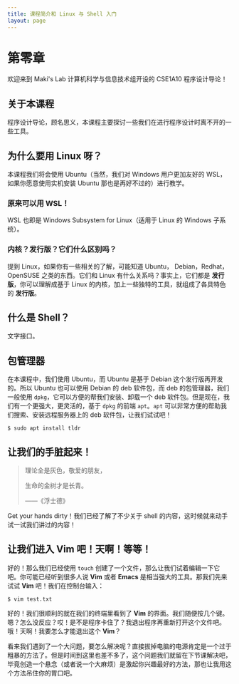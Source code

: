 ```yaml
---
title: 课程简介和 Linux 与 Shell 入门
layout: page
---
```


# 第零章
欢迎来到 Maki's Lab 计算机科学与信息技术组开设的 CSE1A10 程序设计导论！

## 关于本课程
程序设计导论，顾名思义，本课程主要探讨一些我们在进行程序设计时离不开的一些工具。

## 为什么要用 Linux 呀？
本课程我们将会使用 Ubuntu（当然，我们对 Windows 用户更加友好的 WSL，如果你愿意使用实机安装 Ubuntu 那也是再好不过的）进行教学。

### 原来可以用 WSL！
WSL 也即是 Windows Subsystem for Linux（适用于 Linux 的 Windows 子系统）。

### 内核？发行版？它们什么区别吗？
提到 Linux，如果你有一些相关的了解，可能知道 Ubuntu， Debian，Redhat，OpenSUSE 之类的东西。它们和 Linux 有什么关系吗？事实上，它们都是 **发行版**，你可以理解成基于 Linux 的内核，加上一些独特的工具，就组成了各具特色的 **发行版**。

## 什么是 Shell？
文字接口。

## 包管理器
在本课程中，我们使用 Ubuntu，而 Ubuntu 是基于 Debian 这个发行版再开发的。所以 Ubuntu 也可以使用 Debian 的 deb 软件包，而 deb 的包管理器，我们一般使用 `dpkg`，它可以方便的帮我们安装、卸载一个 deb 软件包。但是现在，我们有一个更强大，更灵活的，基于 `dpkg` 的前端 `apt`。`apt` 可以非常方便的帮助我们搜索、安装远程服务器上的 deb 软件包，让我们试试吧！

```shell
$ sudo apt install tldr
```

## 让我们的手脏起来！

> 理论全是灰色，敬爱的朋友，
> 
> 生命的金树才是长青。
>
>    ——《浮士德》

Get your hands dirty！我们已经了解了不少关于 shell 的内容，这时候就来动手试一试我们讲过的内容！

## 让我们进入 Vim 吧！天啊！等等！
好的！那么我们已经使用 `touch` 创建了一个文件，那么让我们试着编辑一下它吧。你可能已经听到很多人说 **Vim** 或者 **Emacs** 是相当强大的工具。那我们先来试试 **Vim** 吧！我们在控制台输入：

```shell
$ vim test.txt
```

好的！我们很顺利的就在我们的终端里看到了 **Vim** 的界面。我们随便按几个键。嗯？怎么没反应？哎！是不是程序卡住了？我退出程序再重新打开这个文件吧。哦！天啊！我要怎么才能退出这个 **Vim**？

看来我们遇到了一个大问题，要怎么解决呢？直接拔掉电脑的电源肯定是一个过于粗暴的方法了。但是时间到这里也差不多了，这个问题我们就留在下节课解决吧，毕竟创造一个悬念（或者说一个大麻烦）是激起你兴趣最好的方法，那也让我用这个方法吊住你的胃口吧。